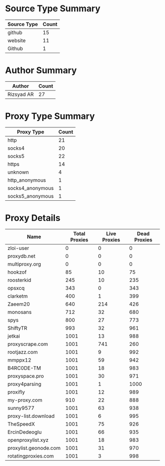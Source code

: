 # Source Type Summary

| Source Type | Count |
|-------------|-------|
| github | 15 |
| website | 11 |
| Github | 1 |


# Author Summary

| Author | Count |
|--------|-------|
| Rizsyad AR | 27 |


# Proxy Type Summary

| Proxy Type | Count |
|------------|-------|
| http | 21 |
| socks4 | 20 |
| socks5 | 22 |
| https | 14 |
| unknown | 4 |
| http_anonymous | 1 |
| socks4_anonymous | 1 |
| socks5_anonymous | 1 |


# Proxy Details

| Name | Total Proxies | Live Proxies | Dead Proxies |
|------|---------------|--------------|---------------|
| zloi-user | 0 | 0 | 0 |
| proxydb.net | 0 | 0 | 0 |
| multiproxy.org | 0 | 0 | 0 |
| hookzof | 85 | 10 | 75 |
| roosterkid | 245 | 10 | 235 |
| opsxcq | 343 | 0 | 343 |
| clarketm | 400 | 1 | 399 |
| Zaeem20 | 640 | 214 | 426 |
| monosans | 712 | 32 | 680 |
| spys | 800 | 27 | 773 |
| ShiftyTR | 993 | 32 | 961 |
| jetkai | 1001 | 13 | 988 |
| proxyscrape.com | 1001 | 741 | 260 |
| rootjazz.com | 1001 | 9 | 992 |
| mmppx12 | 1001 | 59 | 942 |
| B4RC0DE-TM | 1001 | 18 | 983 |
| proxyspace.pro | 1001 | 30 | 971 |
| proxy4parsing | 1001 | 1 | 1000 |
| proxifly | 1001 | 12 | 989 |
| my-proxy.com | 910 | 22 | 888 |
| sunny9577 | 1001 | 63 | 938 |
| proxy-list.download | 1001 | 6 | 995 |
| TheSpeedX | 1001 | 75 | 926 |
| ErcinDedeoglu | 1001 | 66 | 935 |
| openproxylist.xyz | 1001 | 18 | 983 |
| proxylist.geonode.com | 1001 | 31 | 970 |
| rotatingproxies.com | 1001 | 3 | 998 |
